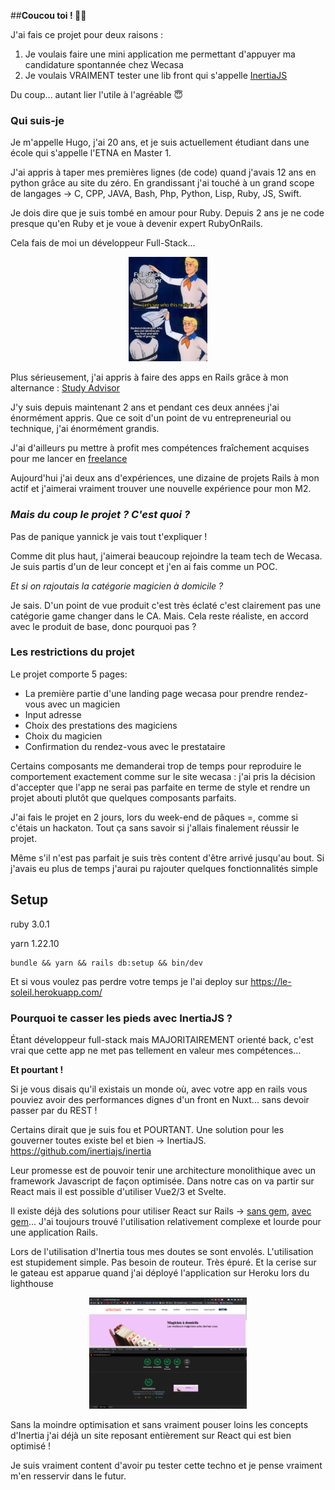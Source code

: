 ##__Coucou toi ! 🙋‍♂️__

J'ai fais ce projet pour deux raisons :

1. Je voulais faire une mini application me permettant d'appuyer ma candidature spontannée chez Wecasa
2. Je voulais VRAIMENT tester une lib front qui s'appelle [InertiaJS](https://inertiajs.com/who-is-it-for)

Du coup... autant lier l'utile à l'agréable 😇


### Qui suis-je 

Je m'appelle Hugo, j'ai 20 ans, et je suis actuellement étudiant dans une école qui s'appelle l'ETNA en Master 1.

J'ai appris à taper mes premières lignes (de code) quand j'avais 12 ans en python grâce au site du zéro.
En grandissant j'ai touché à un grand scope de langages -> C, CPP, JAVA, Bash, Php, Python, Lisp, Ruby, JS, Swift.

Je dois dire que je suis tombé en amour pour Ruby. Depuis 2 ans je ne code presque qu'en Ruby et je voue à devenir expert RubyOnRails.

Cela fais de moi un développeur Full-Stack...

<div style="width: 25%; margin: auto">

![](.reamdme_files/me.jpeg)
</div>

Plus sérieusement, j'ai appris à faire des apps en Rails grâce à mon alternance : [Study Advisor](https://www.welcometothejungle.com/fr/companies/study-advisor/jobs/developer-fullstack-ruby-h-f_paris)

J'y suis depuis maintenant 2 ans et pendant ces deux années j'ai énormément appris. Que ce soit d'un point de vu entrepreneurial ou technique, j'ai énormément grandis.

J'ai d'ailleurs pu mettre à profit mes compétences fraîchement acquises pour me lancer en [freelance](https://www.malt.fr/profile/hugovast)

Aujourd'hui j'ai deux ans d'expériences, une dizaine de projets Rails à mon actif et j'aimerai vraiment trouver une nouvelle expérience pour mon M2.


### _Mais du coup le projet ? C'est quoi ?_

Pas de panique yannick je vais tout t'expliquer !

Comme dit plus haut, j'aimerai beaucoup rejoindre la team tech de Wecasa. Je suis partis d'un de leur concept et j'en ai fais comme un POC.

_Et si on rajoutais la catégorie magicien à domicile ?_

Je sais. D'un point de vue produit c'est très éclaté c'est clairement pas une catégorie game changer dans le CA. Mais. Cela reste
réaliste, en accord avec le produit de base, donc pourquoi pas ?  

### Les restrictions du projet

Le projet comporte 5 pages:
- La première partie d'une landing page wecasa pour prendre rendez-vous avec un magicien
- Input adresse
- Choix des prestations des magiciens
- Choix du magicien
- Confirmation du rendez-vous avec le prestataire

Certains composants me demanderai trop de temps pour reproduire le comportement exactement comme sur le site wecasa : j'ai pris
la décision d'accepter que l'app ne serai pas parfaite en terme de style et rendre un projet abouti plutôt que quelques composants parfaits.

J'ai fais le projet en 2 jours, lors du week-end de pâques =, comme si c'étais un hackaton. Tout ça sans savoir si j'allais finalement réussir le projet.

Même s'il n'est pas parfait je suis très content d'être arrivé jusqu'au bout. 
Si j'avais eu plus de temps j'aurai pu rajouter quelques fonctionnalités simple

## Setup

ruby 3.0.1

yarn 1.22.10

```
bundle && yarn && rails db:setup && bin/dev
```

Et si vous voulez pas perdre votre temps je l'ai deploy sur https://le-soleil.herokuapp.com/


### Pourquoi te casser les pieds avec InertiaJS ?

Étant développeur full-stack mais MAJORITAIREMENT orienté back, c'est vrai que cette app ne met pas tellement en valeur mes compétences...

**Et pourtant !**

Si je vous disais qu'il existais un monde où, avec votre app en rails vous pouviez avoir des performances dignes d'un front en Nuxt... sans devoir passer par du REST !

Certains dirait que je suis fou et POURTANT. Une solution pour les gouverner toutes existe bel et bien -> InertiaJS.
https://github.com/inertiajs/inertia

Leur promesse est de pouvoir tenir une architecture monolithique avec un framework Javascript de façon optimisée. Dans notre cas on va partir sur React mais il est possible
d'utiliser Vue2/3 et Svelte.

Il existe déjà des solutions pour utiliser React sur Rails -> [sans gem](https://www.digitalocean.com/community/tutorials/how-to-set-up-a-ruby-on-rails-project-with-a-react-frontend), [avec gem](https://github.com/reactjs/react-rails)...
J'ai toujours trouvé l'utilisation relativement complexe et lourde pour une application Rails.

Lors de l'utilisation d'Inertia tous mes doutes se sont envolés. L'utilisation est stupidement simple. Pas besoin de routeur. Très épuré. Et la cerise sur le gateau est apparue quand j'ai déployé l'application sur Heroku lors du lighthouse

<div style="width: 50%; margin: auto">

![](.reamdme_files/lighthouse.png)
</div>

Sans la moindre optimisation et sans vraiment pouser loins les concepts d'Inertia j'ai déjà un site reposant entièrement sur React qui est bien optimisé !

Je suis vraiment content d'avoir pu tester cette techno et je pense vraiment m'en resservir dans le futur.
